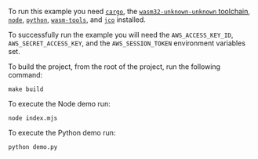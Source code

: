 To run this example you need [`cargo`](https://www.rust-lang.org/tools/install),
the [`wasm32-unknown-unknown` toolchain](https://rust-lang.github.io/rustup/concepts/toolchains.html),
[`node`](https://nodejs.org/en/download),
[`python`](https://www.python.org/downloads/),
[`wasm-tools`](https://github.com/bytecodealliance/wasm-tools#installation), and
[`jco`](https://github.com/bytecodealliance/jco#installation) installed.

To successfully run the example you will need the `AWS_ACCESS_KEY_ID`,
`AWS_SECRET_ACCESS_KEY`, and the `AWS_SESSION_TOKEN` environment variables set.

To build the project, from the root of the project, run the following command:

```
make build
```

To execute the Node demo run:

```
node index.mjs
```

To execute the Python demo run:

```
python demo.py
```
